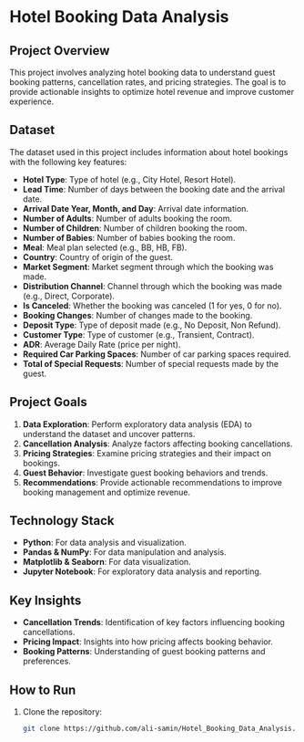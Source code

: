 # Hotel Booking Data Analysis

## Project Overview
This project involves analyzing hotel booking data to understand guest booking patterns, cancellation rates, and pricing strategies. The goal is to provide actionable insights to optimize hotel revenue and improve customer experience.

## Dataset
The dataset used in this project includes information about hotel bookings with the following key features:
- **Hotel Type**: Type of hotel (e.g., City Hotel, Resort Hotel).
- **Lead Time**: Number of days between the booking date and the arrival date.
- **Arrival Date Year, Month, and Day**: Arrival date information.
- **Number of Adults**: Number of adults booking the room.
- **Number of Children**: Number of children booking the room.
- **Number of Babies**: Number of babies booking the room.
- **Meal**: Meal plan selected (e.g., BB, HB, FB).
- **Country**: Country of origin of the guest.
- **Market Segment**: Market segment through which the booking was made.
- **Distribution Channel**: Channel through which the booking was made (e.g., Direct, Corporate).
- **Is Canceled**: Whether the booking was canceled (1 for yes, 0 for no).
- **Booking Changes**: Number of changes made to the booking.
- **Deposit Type**: Type of deposit made (e.g., No Deposit, Non Refund).
- **Customer Type**: Type of customer (e.g., Transient, Contract).
- **ADR**: Average Daily Rate (price per night).
- **Required Car Parking Spaces**: Number of car parking spaces required.
- **Total of Special Requests**: Number of special requests made by the guest.

## Project Goals
1. **Data Exploration**: Perform exploratory data analysis (EDA) to understand the dataset and uncover patterns.
2. **Cancellation Analysis**: Analyze factors affecting booking cancellations.
3. **Pricing Strategies**: Examine pricing strategies and their impact on bookings.
4. **Guest Behavior**: Investigate guest booking behaviors and trends.
5. **Recommendations**: Provide actionable recommendations to improve booking management and optimize revenue.

## Technology Stack
- **Python**: For data analysis and visualization.
- **Pandas & NumPy**: For data manipulation and analysis.
- **Matplotlib & Seaborn**: For data visualization.
- **Jupyter Notebook**: For exploratory data analysis and reporting.

## Key Insights
- **Cancellation Trends**: Identification of key factors influencing booking cancellations.
- **Pricing Impact**: Insights into how pricing affects booking behavior.
- **Booking Patterns**: Understanding of guest booking patterns and preferences.

## How to Run
1. Clone the repository:
   ```bash
   git clone https://github.com/ali-samin/Hotel_Booking_Data_Analysis.git
